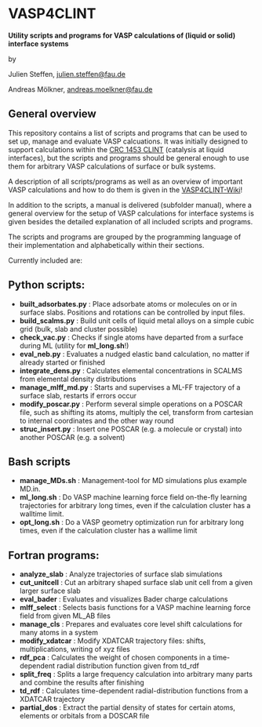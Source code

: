 # VASP4CLINT
**Utility scripts and programs for VASP calculations of (liquid or solid) interface systems**

by

Julien Steffen, julien.steffen@fau.de

Andreas Mölkner, andreas.moelkner@fau.de

## General overview

This repository contains a list of scripts and programs that can be used to set up, manage and evaluate VASP
calcuations. It was initially designed to support calculations within the [CRC 1453 CLINT](https://www.sfb1452.research.fau.eu/) (catalysis at liquid
interfaces), but the scripts and programs should be general enough to use them for arbitrary VASP calculations
of surface or bulk systems.

A description of all scripts/programs as well as an overview of important VASP calculations and how to do them is given in the [VASP4CLINT-Wiki](https://github.com/Trebonius91/VASP4CLINT/wiki)!

In addition to the scripts, a manual is delivered (subfolder manual), where a general overview for the setup
of VASP calculations for interface systems is given besides the detailed explanation of all included scripts and programs.

The scripts and programs are grouped by the programming language of their implementation and alphabetically within their sections.

Currently included are:

## Python scripts:

 - **built_adsorbates.py** : Place adsorbate atoms or molecules on or in surface slabs. Positions and rotations can be controlled by input files.
 - **build_scalms.py** :  Build unit cells of liquid metal alloys on a simple cubic grid (bulk, slab and cluster possible)
 - **check_vac.py** : Checks if single atoms have departed from a surface during ML (utility for **ml_long.sh**!)
 - **eval_neb.py** : Evaluates a nudged elastic band calculation, no matter if already started or finished
 - **integrate_dens.py** : Calculates elemental concentrations in SCALMS from elemental density distributions
 - **manage_mlff_md.py** : Starts and supervises a ML-FF trajectory of a surface slab, restarts if errors occur
 - **modify_poscar.py** : Perform several simple operations on a POSCAR file, such as shifting its atoms, multiply the cel, transform from cartesian to internal coordinates and the other way round
 - **struc_insert.py** : Insert one POSCAR (e.g. a molecule or crystal) into another POSCAR (e.g. a solvent)

## Bash scripts

 - **manage_MDs.sh** : Management-tool for MD simulations plus example MD.in. 
 - **ml_long.sh** : Do VASP machine learning force field on-the-fly learning trajectories for arbitrary long times, even if the calculation cluster has a walltime limit.
 - **opt_long.sh** : Do a VASP geometry optimization run for arbitrary long times, even if the calculation cluster has a wallime limit

## Fortran programs:

 - **analyze_slab** : Analyze trajectories of surface slab simulations
 - **cut_unitcell** : Cut an arbitrary shaped surface slab unit cell from a given larger surface slab
 - **eval_bader** : Evaluates and visualizes Bader charge calculations
 - **mlff_select** : Selects basis functions for a VASP machine learning force field from given ML_AB files
 - **manage_cls** : Prepares and evaluates core level shift calculations for many atoms in a system
 - **modify_xdatcar** : Modify XDATCAR trajectory files: shifts, multiplications, writing of xyz files
 - **rdf_pca** : Calculates the weight of chosen components in a time-dependent radial distribution function given from td_rdf
 - **split_freq** : Splits a large frequency calculation into arbitrary many parts and combine the results after finishing
 - **td_rdf** : Calculates time-dependent radial-distribution functions from a XDATCAR trajectory
 - **partial_dos** : Extract the partial density of states for certain atoms, elements or orbitals from a DOSCAR file
  
